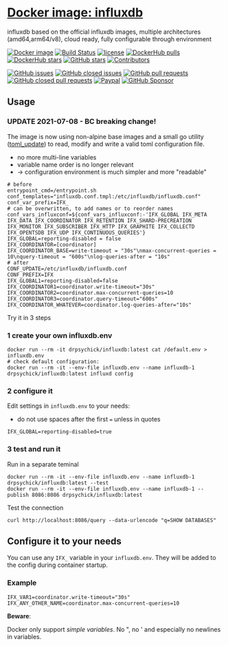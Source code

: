 # [Docker image: influxdb](https://hub.docker.com/r/drpsychick/influxdb/)
influxdb based on the official influxdb images, multiple architectures (amd64,arm64/v8), cloud ready, fully configurable through environment

[![Docker image](https://img.shields.io/docker/image-size/drpsychick/influxdb?sort=date)](https://hub.docker.com/r/drpsychick/influxdb/tags) 
[![Build Status](https://img.shields.io/circleci/build/github/DrPsychick/docker-influxdb)](https://app.circleci.com/pipelines/github/DrPsychick/docker-influxdb)
[![license](https://img.shields.io/github/license/drpsychick/docker-influxdb.svg)](https://github.com/drpsychick/docker-influxdb/blob/master/LICENSE) 
[![DockerHub pulls](https://img.shields.io/docker/pulls/drpsychick/influxdb.svg)](https://hub.docker.com/r/drpsychick/influxdb/) 
[![DockerHub stars](https://img.shields.io/docker/stars/drpsychick/influxdb.svg)](https://hub.docker.com/r/drpsychick/influxdb/) 
[![GitHub stars](https://img.shields.io/github/stars/drpsychick/docker-influxdb.svg)](https://github.com/drpsychick/docker-influxdb) 
[![Contributors](https://img.shields.io/github/contributors/drpsychick/docker-influxdb.svg)](https://github.com/drpsychick/docker-influxdb/graphs/contributors)

[![GitHub issues](https://img.shields.io/github/issues/drpsychick/docker-influxdb.svg)](https://github.com/drpsychick/docker-influxdb/issues) [![GitHub closed issues](https://img.shields.io/github/issues-closed/drpsychick/docker-influxdb.svg)](https://github.com/drpsychick/docker-influxdb/issues?q=is%3Aissue+is%3Aclosed) [![GitHub pull requests](https://img.shields.io/github/issues-pr/drpsychick/docker-influxdb.svg)](https://github.com/drpsychick/docker-influxdb/pulls) [![GitHub closed pull requests](https://img.shields.io/github/issues-pr-closed/drpsychick/docker-influxdb.svg)](https://github.com/drpsychick/docker-influxdb/pulls?q=is%3Apr+is%3Aclosed)
[![Paypal](https://img.shields.io/badge/donate-paypal-00457c.svg?logo=paypal)](https://www.paypal.com/cgi-bin/webscr?cmd=_s-xclick&hosted_button_id=FTXDN7LCDWUEA&source=url)
[![GitHub Sponsor](https://img.shields.io/badge/github-sponsor-blue?logo=github)](https://github.com/sponsors/DrPsychick)


## Usage

### UPDATE 2021-07-08 - BC breaking change!
The image is now using non-alpine base images and a small go utility ([toml_update](https://github.com/DrPsychick/toml_update)) to read, modify and write a valid toml configuration file.
* no more multi-line variables
* variable name order is no longer relevant
* -> configuration environment is much simpler and more "readable"
```shell
# before
entrypoint_cmd=/entrypoint.sh
conf_templates="influxdb.conf.tmpl:/etc/influxdb/influxdb.conf"
conf_var_prefix=IFX_
# can be overwritten, to add names or to reorder names
conf_vars_influxconf=${conf_vars_influxconf:-'IFX_GLOBAL IFX_META IFX_DATA IFX_COORDINATOR IFX_RETENTION IFX_SHARD-PRECREATION IFX_MONITOR IFX_SUBSCRIBER IFX_HTTP IFX_GRAPHITE IFX_COLLECTD IFX_OPENTSDB IFX_UDP IFX_CONTINUOUS_QUERIES'}
IFX_GLOBAL=reporting-disabled = false
IFX_COORDINATOR=[coordinator]
IFX_COORDINATOR_BASE=write-timeout = "30s"\nmax-concurrent-queries = 10\nquery-timeout = "600s"\nlog-queries-after = "10s"
# after
CONF_UPDATE=/etc/influxdb/influxdb.conf
CONF_PREFIX=IFX
IFX_GLOBAL1=reporting-disabled=false
IFX_COORDINATOR1=coordinator.write-timeout="30s"
IFX_COORDINATOR2=coordinator.max-concurrent-queries=10
IFX_COORDINATOR3=coordinator.query-timeout="600s"
IFX_COORDINATOR_WHATEVER=coordinator.log-queries-after="10s"
```

Try it in 3 steps

### 1 create your own influxdb.env
```
docker run --rm -it drpsychick/influxdb:latest cat /default.env > influxdb.env
# check default configuration:
docker run --rm -it --env-file influxdb.env --name influxdb-1 drpsychick/influxdb:latest influxd config
```

### 2 configure it
Edit settings in `influxdb.env` to your needs:
* do not use spaces after the first `=` unless in quotes
```
IFX_GLOBAL=reporting-disabled=true
```

### 3 test and run it
Run in a separate teminal
```
docker run --rm -it --env-file influxdb.env --name influxdb-1 drpsychick/influxdb:latest --test
docker run --rm -it --env-file influxdb.env --name influxdb-1 --publish 8086:8086 drpsychick/influxdb:latest
```

Test the connection
```
curl http://localhost:8086/query --data-urlencode "q=SHOW DATABASES"
```

## Configure it to your needs
You can use any `IFX_` variable in your `influxdb.env`. They will be added to the config during container startup.

### Example 
```
IFX_VAR1=coordinator.write-timeout="30s"
IFX_ANY_OTHER_NAME=coordinator.max-concurrent-queries=10
```

**Beware**:

Docker only support *simple variables*. No ", no ' and especially no newlines in variables.
